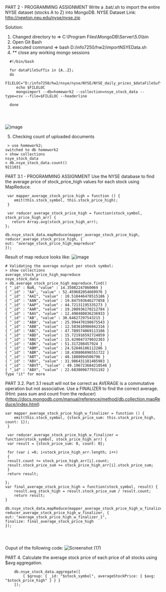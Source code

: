PART 2 - PROGRAMMING ASSIGNMENT
Write a .bat/.sh to import the entire NYSE dataset (stocks A to Z) into MongoDB.
NYSE Dataset Link: http://newton.neu.edu/nyse/nyse.zip

Solution: 

1. Changed directory to =>  C:\Program Files\MongoDB\Server\5.0\bin
2. Open Git Bash
3. executed command => bash D:/info7250/hw2/importNSYEData.sh  
4. ** close any working mongo sessions 

```
  #!/bin/bash
  
  for dataFileSuffix in {A..Z};
  do
	 FILELOC="D:/info7250/hw2/nsye/nyse/NYSE/NYSE_daily_prices_$dataFileSuffix.csv"
	 echo $FILELOC
	 mongoimport --db=homework2 --collection=nsye_stock_data --type=csv --file=$FILELOC --headerline

  done  

  
  
```
![image](https://user-images.githubusercontent.com/90657593/172733153-4167c178-3e31-4959-841c-2f1b9fe584db.png)

5. Checking count of uploaded documents
```
 > use homework2;
switched to db homework2
> show collections
nsye_stock_data
> db.nsye_stock_data.count()
9211031

```


PART 3.1 - PROGRAMMING ASSIGNMENT
Use the NYSE database to find the average price of stock_price_high values for each stock using MapReduce.

```
 var mapper_average_stock_price_high = function () {
	emit(this.stock_symbol, this.stock_price_high);
 }
 
 var reducer_average_stock_price_high = function(stock_symbol, stock_price_high_arr) {
   return Array.avg(stock_price_high_arr);
};

db.nsye_stock_data.mapReduce(mapper_average_stock_price_high, reducer_average_stock_price_high, {
out: "average_stock_price_high_mapreduce"
});

```
Result of map reduce looks like:
![image](https://user-images.githubusercontent.com/90657593/172735816-baef8eea-a44b-4208-98de-4b763e65ec6d.png)

```
# Validating the average output per stock symbol:
> show collections
average_stock_price_high_mapreduce
nsye_stock_data
> db.average_stock_price_high_mapreduce.find()
{ "_id" : NaN, "value" : 14.35082247860069 }
{ "_id" : "AA", "value" : 52.459682054669976 }
{ "_id" : "AAI", "value" : 10.518446478515186 }
{ "_id" : "AAN", "value" : 19.847593646277858 }
{ "_id" : "AAP", "value" : 44.72131195335273 }
{ "_id" : "AAR", "value" : 19.208936170212784 }
{ "_id" : "AAV", "value" : 12.498480836236933 }
{ "_id" : "AB", "value" : 30.64627297543215 }
{ "_id" : "ABA", "value" : 25.994470198675543 }
{ "_id" : "ABB", "value" : 12.583610986042316 }
{ "_id" : "ABC", "value" : 47.789574069113186 }
{ "_id" : "ABD", "value" : 15.721916592724059 }
{ "_id" : "ABG", "value" : 15.429047379032303 }
{ "_id" : "ABK", "value" : 51.317208457924 }
{ "_id" : "ABM", "value" : 24.52846106112286 }
{ "_id" : "ABR", "value" : 18.430806896551722 }
{ "_id" : "ABT", "value" : 48.1880094506796 }
{ "_id" : "ABV", "value" : 31.986431181485983 }
{ "_id" : "ABVT", "value" : 49.196723684210546 }
{ "_id" : "ABX", "value" : 22.683009677931192 }
Type "it" for more

```

PART 3.2. Part 3.1 result will not be correct as AVERAGE is a commutative operation but not associative. Use a FINALIZER to find the correct average.
(Hint: pass sum and count from the reducer)
(https://docs.mongodb.com/manual/reference/method/db.collection.mapReduce/index.html)

```
var mapper_average_stock_price_high_w_finalizer = function () {
	emit(this.stock_symbol, {stock_price_sum: this.stock_price_high, count: 1});
 }
 
 var reducer_average_stock_price_high_w_finalizer = function(stock_symbol, stock_price_high_arr) {
 var result = {stock_price_sum: 0, count: 0};
 
 for (var i =0; i<stock_price_high_arr.length; i++) 
 { 
 result.count += stock_price_high_arr[i].count;
 result.stock_price_sum += stock_price_high_arr[i].stock_price_sum; 
 }
 return result;
 
};
var final_average_stock_price_high = function(stock_symbol, result) {
	result.avg_stock_high = result.stock_price_sum / result.count;
	return result;
}

db.nsye_stock_data.mapReduce(mapper_average_stock_price_high_w_finalizer, reducer_average_stock_price_high_w_finalizer, {
out: "average_stock_price_high_w_finalizer_1",
finalize: final_average_stock_price_high
});




```

Ouput of the following code:
![Screenshot (17)](https://user-images.githubusercontent.com/90657593/172740415-33f3cca6-47fa-4ae2-833a-0634f9f3e6f7.png)

PART 4. Calculate the average stock price of each price of all stocks using $avg aggregation.
```
	db.nsye_stock_data.aggregate([
		{ $group: { _id: "$stock_symbol", averageStockPrice: { $avg: "$stock_price_high" } } }
	]);
```







